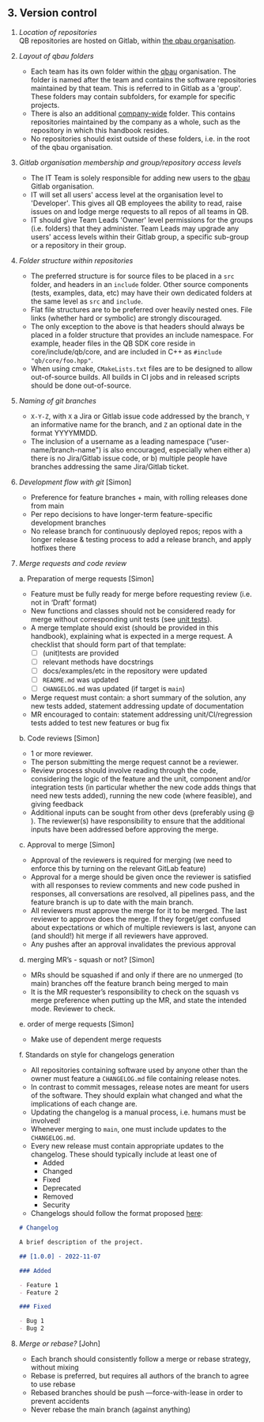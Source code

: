 ## 3. Version control

1. *Location of repositories*  
QB repositories are hosted on Gitlab, within [the qbau organisation](https://gitlab.com/qbau).

2. *Layout of qbau folders*  

    - Each team has its own folder within the [qbau](https://gitlab.com/qbau) organisation.  The folder is named after the team and contains the software repositories maintained by that team.  This is referred to in Gitlab as a 'group'.  These folders may contain subfolders, for example for specific projects.  
    - There is also an additional [company-wide](https://gitlab.com/qbau/company-wide) folder. This contains repositories maintained by the company as a whole, such as the repository in which this handbook resides.  
    - No repositories should exist outside of these folders, i.e. in the root of the qbau organisation.

3. *Gitlab organisation membership and group/repository access levels*  

    - The IT Team is solely responsible for adding new users to the [qbau](https://gitlab.com/qbau) Gitlab organisation.  
    - IT will set all users' access level at the organisation level to 'Developer'.  This gives all QB employees the ability to read, raise issues on and lodge merge requests to all repos of all teams in QB.  
    - IT should give Team Leads 'Owner' level permissions for the groups (i.e. folders) that they administer.  Team Leads may upgrade any users' access levels within their Gitlab group, a specific sub-group or a repository in their group.

4. *Folder structure within repositories*  

    - The preferred structure is for source files to be placed in a `src` folder, and headers in an `include` folder. Other source components (tests, examples, data, etc) may have their own dedicated folders at the same level as `src` and `include`.
    - Flat file structures are to be preferred over heavily nested ones. File links (whether hard or symbolic) are strongly discouraged.  
    - The only exception to the above is that headers should always be placed in a folder structure that provides an include namespace.  For example, header files in the QB SDK core reside in core/include/qb/core, and are included in C++ as `#include "qb/core/foo.hpp"`.  
    - When using cmake, `CMakeLists.txt` files are to be designed to allow out-of-source builds.  All builds in CI jobs and in released scripts should be done out-of-source.

5. *Naming of git branches*  

    - `X-Y-Z`, with `X` a Jira or Gitlab issue code addressed by the branch, `Y` an informative name for the branch, and `Z` an optional date in the format YYYYMMDD.
    - The inclusion of a username as a leading namespace (”user-name/branch-name") is also encouraged, especially when either a) there is no Jira/Gitlab issue code, or b) multiple people have branches addressing the same Jira/Gitlab ticket.

6. *Development flow with git* [Simon]

    - Preference for feature branches + main, with rolling releases done from main
    - Per repo decisions to have longer-term feature-specific development branches
    - No release branch for continuously deployed repos; repos with a longer release & testing process to add a release branch, and apply hotfixes there

7. *Merge requests and code review*

    a. Preparation of merge requests   [Simon]  

      - Feature must be fully ready for merge before requesting review (i.e. not in ‘Draft’ format)  
      - New functions and classes should not be considered ready for merge without corresponding unit tests (see [unit tests](devops.md#unit_tests)).  
      - A merge template should exist (should be provided in this handbook), explaining what is expected in a merge request.  A checklist that should form part of that template:
        - [ ] (unit)tests are provided
        - [ ] relevant methods have docstrings
        - [ ] docs/examples/etc in the repository were updated
        - [ ] `README.md` was updated
        - [ ] `CHANGELOG.md` was updated (if target is `main`)
  
      - Merge request must contain: a short summary of the solution, any new tests added, statement addressing update of documentation  
      - MR encouraged to contain: statement addressing unit/CI/regression tests added to test new features or bug fix

    b. Code reviews [Simon]  

      - 1 or more reviewer.  
      - The person submitting the merge request cannot be a reviewer.  
      - Review process should involve reading through the code, considering the logic of the feature and the unit, component and/or integration tests (in particular whether the new code adds things that need new tests added), running the new code (where feasible), and giving feedback  
      - Additional inputs can be sought from other devs (preferably using @ ).  The reviewer(s) have responsibility to ensure that the additional inputs have been addressed before approving the merge.

    c. Approval to merge [Simon]  

      - Approval of the reviewers is required for merging (we need to enforce this by turning on the relevant GitLab feature)  
      - Approval for a merge should be given once the reviewer is satisfied with all responses to review comments and new code pushed in responses, all conversations are resolved, all pipelines pass, and the feature branch is up to date with the main branch.  
      - All reviewers must approve the merge for it to be merged.  The last reviewer to approve does the merge.  If they forget/get confused about expectations or which of multiple reviewers is last, anyone can (and should!) hit merge if all reviewers have approved.  
      - Any pushes after an approval invalidates the previous approval  

    d. merging MR’s - squash or not? [Simon]  

      - MRs should be squashed if and only if there are no unmerged (to main) branches off the feature branch being merged to main  
      - It is the MR requester’s responsibility to check on the squash vs merge preference when putting up the MR, and state the intended mode.  Reviewer to check.

    e. order of merge requests [Simon]  

      - Make use of dependent merge requests

    f. Standards on style for changelogs generation

      - All repositories containing software used by anyone other than the owner must feature a `CHANGELOG.md` file containing release notes. 
      - In contrast to commit messages, release notes are meant for users of the software. They should explain what changed and what the implications of each change are.
      - Updating the changelog is a manual process, i.e. humans must be involved!
      - Whenever merging to `main`, one must include updates to the `CHANGELOG.md`. 
      - Every new release must contain appropriate updates to the changelog. These should typically include at least one of
        - Added
        - Changed
        - Fixed
        - Deprecated
        - Removed
        - Security
      - Changelogs should follow the format proposed [here](https://keepachangelog.com/en):  
    ```markdown
    # Changelog
    
    A brief description of the project.

    ## [1.0.0] - 2022-11-07

    ### Added

    - Feature 1
    - Feature 2

    ### Fixed

    - Bug 1
    - Bug 2
    ``` 


7. *Merge or rebase?* [John]

    - Each branch should consistently follow a merge or rebase strategy, without mixing
    - Rebase is preferred, but requires all authors of the branch to agree to use rebase
    - Rebased branches should be push —force-with-lease in order to prevent accidents
    - Never rebase the main branch (against anything)

